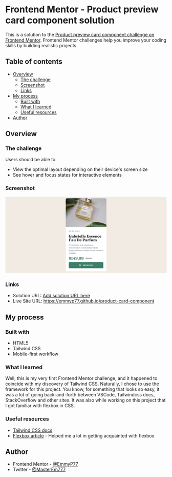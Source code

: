 # Frontend Mentor - Product preview card component solution

This is a solution to the [Product preview card component challenge on Frontend Mentor](https://www.frontendmentor.io/challenges/product-preview-card-component-GO7UmttRfa). Frontend Mentor challenges help you improve your coding skills by building realistic projects. 

## Table of contents

- [Overview](#overview)
  - [The challenge](#the-challenge)
  - [Screenshot](#screenshot)
  - [Links](#links)
- [My process](#my-process)
  - [Built with](#built-with)
  - [What I learned](#what-i-learned)
  - [Useful resources](#useful-resources)
- [Author](#author)

## Overview

### The challenge

Users should be able to:

- View the optimal layout depending on their device's screen size
- See hover and focus states for interactive elements

### Screenshot

![](./screenshot.jpg)

### Links

- Solution URL: [Add solution URL here](https://your-solution-url.com)
- Live Site URL: https://emmyp77.github.io/product-card-component

## My process

### Built with

- HTML5
- Tailwind CSS
- Mobile-first workflow

### What I learned

Well, this is my very first Frontend Mentor challenge, and it happened to coincide with my discovery of Tailwind CSS. Naturally, I chose to use the framework for this project. You know, for something that looks so easy, it was a lot of going back-and-forth between VSCode, Tailwindcss docs, StackOverflow and other sites. It was also while working on this project that I got familiar with flexbox in CSS. 

### Useful resources

- [Tailwind CSS docs](https://tailwindcss.com/docs/) 
- [Flexbox article](https://www.freecodecamp.org/news/understanding-flexbox-everything-you-need-to-know-b4013d4dc9af/) - Helped me a lot in getting acquainted with flexbox.

## Author

- Frontend Mentor - [@EmmyP77](https://www.frontendmentor.io/profile/EmmyP77)
- Twitter - [@MasterEm777](https://twitter.com/MasterEm777)

